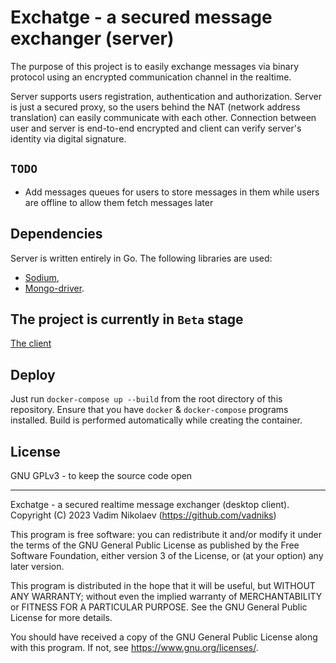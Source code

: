 
# Exchatge - a secured message exchanger (server)

The purpose of this project is to easily exchange messages
via binary protocol using an encrypted communication channel
in the realtime.

Server supports users registration, authentication and authorization. 
Server is just a secured proxy, so the users behind the NAT (network address translation) 
can easily communicate with each other. 
Connection between user and server is end-to-end encrypted and client can verify 
server's identity via digital signature.

## `TODO`
* Add messages queues for users to store messages in them while users are offline to allow them fetch messages later

## Dependencies

Server is written entirely in Go. 
The following libraries are used: 
* [Sodium](https://github.com/jamesruan/sodium), 
* [Mongo-driver](https://pkg.go.dev/go.mongodb.org/mongo-driver).

## The project is currently in `Beta` stage

[The client](https://github.com/vadniks/ExchatgeDesktopClient)

## Deploy

Just run `docker-compose up --build` from the root directory of this repository. 
Ensure that you have `docker` & `docker-compose` programs installed. Build is 
performed automatically while creating the container.

## License

GNU GPLv3 - to keep the source code open

---

Exchatge - a secured realtime message exchanger (desktop client).
Copyright (C) 2023  Vadim Nikolaev (https://github.com/vadniks)

This program is free software: you can redistribute it and/or modify
it under the terms of the GNU General Public License as published by
the Free Software Foundation, either version 3 of the License, or
(at your option) any later version.

This program is distributed in the hope that it will be useful,
but WITHOUT ANY WARRANTY; without even the implied warranty of
MERCHANTABILITY or FITNESS FOR A PARTICULAR PURPOSE.  See the
GNU General Public License for more details.

You should have received a copy of the GNU General Public License
along with this program.  If not, see <https://www.gnu.org/licenses/>.
